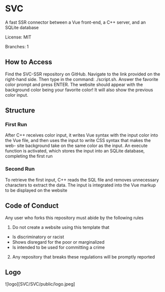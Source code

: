 # SVC
A fast SSR connector between a Vue front-end, a C++ server, and an SQLite database

License: MIT

Branches: 1

## How to Access

Find the SVC-SSR repository on GitHub. Navigate to the link provided on the right-hand side. Then type in the command: ./script.sh. Answer the favorite color prompt and press ENTER. The website should appear with the background color being your favorite color! It will also show the previous color input.

## Structure

### First Run

After C++ receives color input, it writes Vue syntax with the input color into the Vue file, and then uses the input to write CSS syntax that makes the web- site background take on the same color as the input. An execute function is activated, which stores the input into an SQLite database, completing the first run

### Second Run

To retrieve the first input, C++ reads the SQL file and removes unnecessary characters to extract the data. The input is integrated into the Vue markup to be displayed on the website

## Code of Conduct

Any user who forks this repository must abide by the following rules

1. Do not create a website using this template that
- Is discriminatory or racist
- Shows disregard for the poor or marginalized
- Is intended to be used for committing a crime

2. Any repository that breaks these regulations will be promptly reported

## Logo

![logo][SVC/SVC/public/logo.jpeg]
